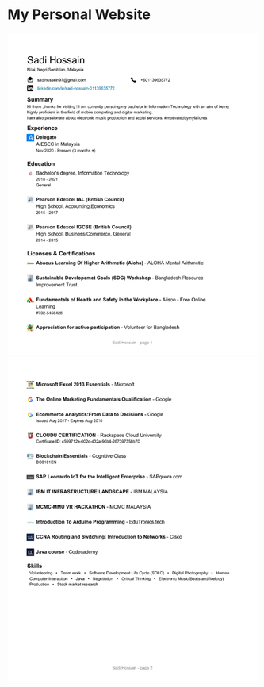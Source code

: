 # My Personal Website 
![](https://github.com/sadihsn97/sadihsn97.github.io/blob/main/Resume-Sadi-Hossain-1.jpg?raw=true)
![](https://github.com/sadihsn97/sadihsn97.github.io/blob/main/Resume-Sadi-Hossain-2.jpg?raw=true)
